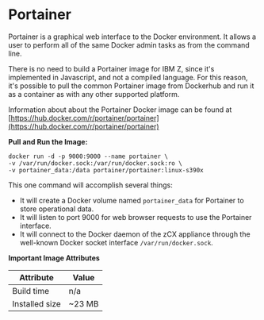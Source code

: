 # Portainer
Portainer is a graphical web interface to the Docker environment.  It allows a user
to perform all of the same Docker admin tasks as from the command line.

There is no need to build a Portainer image for IBM Z, since it's implemented in
Javascript, and not a compiled language.  For this reason, it's possible to pull the
common Portainer image from Dockerhub and run it as a container as with any other
supported platform.

Information about about the Portainer Docker image can be found at
[https://hub.docker.com/r/portainer/portainer](https://hub.docker.com/r/portainer/portainer)

**Pull and Run the Image:**
```
docker run -d -p 9000:9000 --name portainer \
-v /var/run/docker.sock:/var/run/docker.sock:ro \
-v portainer_data:/data portainer/portainer:linux-s390x
```

This one command will accomplish several things:
- It will create a Docker volume named ```portainer_data``` for Portainer to store
  operational data.
- It will listen to port 9000 for web browser requests to use the Portainer
  interface.
- It will connect to the Docker daemon of the zCX appliance through the well-known
  Docker socket interface ```/var/run/docker.sock```.

**Important Image Attributes**

| Attribute     | Value        |
|---------------|--------------|
| Build time | n/a |
| Installed size | ~23 MB |
